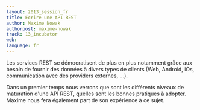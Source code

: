 ```yaml
---
layout: 2013_session_fr
title: Ecrire une API REST
author: Maxime Nowak
authorpost: maxime-nowak
track: 13_incubator
web: 
language: fr
---
```


Les services REST se démocratisent de plus en plus notamment grâce aux besoin de fournir des données à divers types de clients (Web, Android, iOs, communication avec des providers externes, …).

Dans un premier temps nous verrons que sont les différents niveaux de maturation d'une API REST, quelles sont les bonnes pratiques à adopter. Maxime nous fera également part de son expérience à ce sujet.